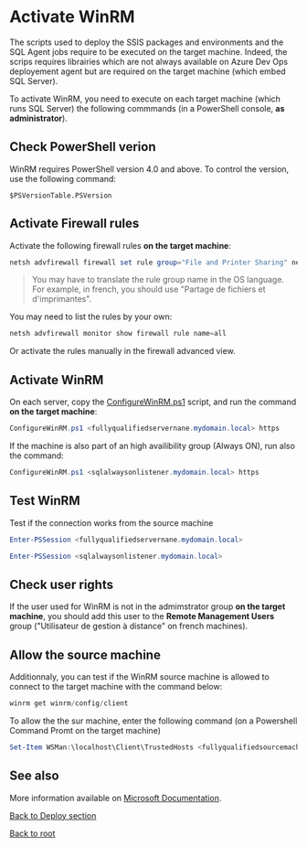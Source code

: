 # Activate WinRM

The scripts used to deploy the SSIS packages and environments and the SQL Agent jobs require to be executed on the target machine. Indeed, the scrips requires librairies which are not always available on Azure Dev Ops deployement agent but are required on the target machine (which embed SQL Server).

To activate WinRM, you need to execute on each target machine (which runs SQL Server) the following commmands (in a PowerShell console, **as administrator**).

## Check PowerShell verion

WinRM requires PowerShell version 4.0 and above. To control the version, use the following command:
```
$PSVersionTable.PSVersion
```

## Activate Firewall rules
Activate the following firewall rules **on the target machine**:
```powershell
netsh advfirewall firewall set rule group="File and Printer Sharing" new enable=yes
```
> You may have to translate the rule group name in the OS language. For example, in french, you should use "Partage de fichiers et d'imprimantes".

You may need to list the rules by your own:
```powershell
netsh advfirewall monitor show firewall rule name=all
```
Or activate the rules manually in the firewall advanced view.

## Activate WinRM

On each server, copy the [ConfigureWinRM.ps1](https://github.com/EhRom/Puffix.SqlDevOps/blob/master/Deploy/WinRM/ConfigureWinRM.ps1) script, and run the command **on the target machine**:
```powershell
ConfigureWinRM.ps1 <fullyqualifiedservernane.mydomain.local> https
```

If the machine is also part of an high availibility group (Always ON), run also the command:
```powershell
ConfigureWinRM.ps1 <sqlalwaysonlistener.mydomain.local> https
```

## Test WinRM
Test if the connection works from the source machine
```powershell
Enter-PSSession <fullyqualifiedservernane.mydomain.local>

Enter-PSSession <sqlalwaysonlistener.mydomain.local>
```

## Check user rights
If the user used for WinRM is not in the admimstrator group **on the target machine**, you should add this user to the **Remote Management Users** group ("Utilisateur de gestion à distance" on french machines).

## Allow the source machine
Additionnaly, you can test if the WinRM source machine is allowed to connect to the target machine with the command below:
```powershell
winrm get winrm/config/client
```

To allow the the sur machine, enter the following command (on a Powershell Command Promt on the target machine)
```powershell
Set-Item WSMan:\localhost\Client\TrustedHosts <fullyqualifiedsourcemachine.mydomain.local>
```

## See also
More information available on [Microsoft Documentation](https://docs.microsoft.com/en-us/azure/devops/pipelines/apps/cd/deploy-webdeploy-iis-winrm?view=azure-devops#winrm-configuration).

[Back to Deploy section](https://github.com/EhRom/Puffix.SqlDevOps/tree/master/Deploy)

[Back to root](https://github.com/EhRom/Puffix.SqlDevOps)
